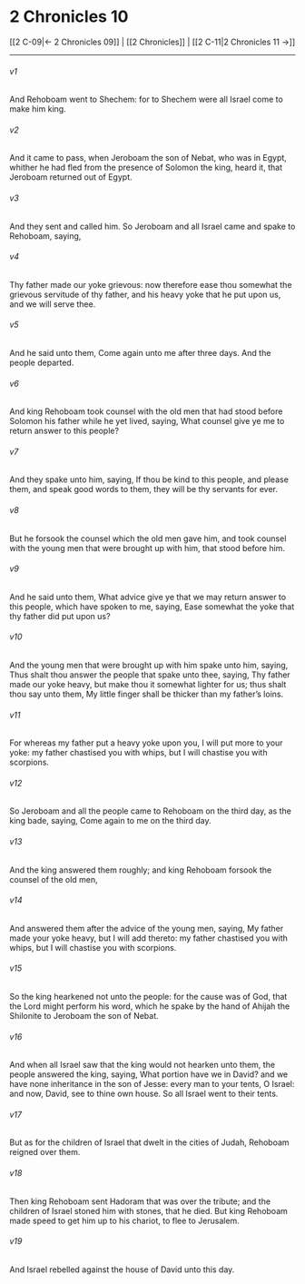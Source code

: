 # 2 Chronicles 10

[[2 C-09|← 2 Chronicles 09]] | [[2 Chronicles]] | [[2 C-11|2 Chronicles 11 →]]
***

###### v1
And Rehoboam went to Shechem: for to Shechem were all Israel come to make him king.
###### v2
And it came to pass, when Jeroboam the son of Nebat, who was in Egypt, whither he had fled from the presence of Solomon the king, heard it, that Jeroboam returned out of Egypt.
###### v3
And they sent and called him. So Jeroboam and all Israel came and spake to Rehoboam, saying,
###### v4
Thy father made our yoke grievous: now therefore ease thou somewhat the grievous servitude of thy father, and his heavy yoke that he put upon us, and we will serve thee.
###### v5
And he said unto them, Come again unto me after three days. And the people departed.
###### v6
And king Rehoboam took counsel with the old men that had stood before Solomon his father while he yet lived, saying, What counsel give ye me to return answer to this people?
###### v7
And they spake unto him, saying, If thou be kind to this people, and please them, and speak good words to them, they will be thy servants for ever.
###### v8
But he forsook the counsel which the old men gave him, and took counsel with the young men that were brought up with him, that stood before him.
###### v9
And he said unto them, What advice give ye that we may return answer to this people, which have spoken to me, saying, Ease somewhat the yoke that thy father did put upon us?
###### v10
And the young men that were brought up with him spake unto him, saying, Thus shalt thou answer the people that spake unto thee, saying, Thy father made our yoke heavy, but make thou it somewhat lighter for us; thus shalt thou say unto them, My little finger shall be thicker than my father’s loins.
###### v11
For whereas my father put a heavy yoke upon you, I will put more to your yoke: my father chastised you with whips, but I will chastise you with scorpions.
###### v12
So Jeroboam and all the people came to Rehoboam on the third day, as the king bade, saying, Come again to me on the third day.
###### v13
And the king answered them roughly; and king Rehoboam forsook the counsel of the old men,
###### v14
And answered them after the advice of the young men, saying, My father made your yoke heavy, but I will add thereto: my father chastised you with whips, but I will chastise you with scorpions.
###### v15
So the king hearkened not unto the people: for the cause was of God, that the Lord might perform his word, which he spake by the hand of Ahijah the Shilonite to Jeroboam the son of Nebat.
###### v16
And when all Israel saw that the king would not hearken unto them, the people answered the king, saying, What portion have we in David? and we have none inheritance in the son of Jesse: every man to your tents, O Israel: and now, David, see to thine own house. So all Israel went to their tents.
###### v17
But as for the children of Israel that dwelt in the cities of Judah, Rehoboam reigned over them.
###### v18
Then king Rehoboam sent Hadoram that was over the tribute; and the children of Israel stoned him with stones, that he died. But king Rehoboam made speed to get him up to his chariot, to flee to Jerusalem.
###### v19
And Israel rebelled against the house of David unto this day. 
